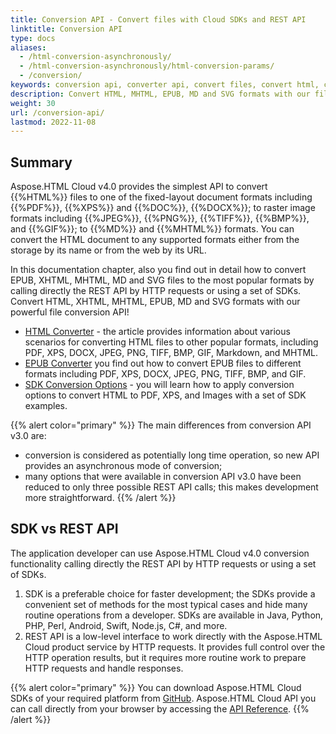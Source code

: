 ```yaml
---
title: Conversion API - Convert files with Cloud SDKs and REST API
linktitle: Conversion API
type: docs
aliases: 
  - /html-conversion-asynchronously/
  - /html-conversion-asynchronously/html-conversion-params/
  - /conversion/
keywords: conversion api, converter api, convert files, convert html, convert epub, convert mhtml, REST API, SDK, Python, PHP, Perl, Android, Swift, C#, Java, Node.js
description: Convert HTML, MHTML, EPUB, MD and SVG formats with our file conversion API. Call REST API directly by HTTP requests or using a set of SDKs.
weight: 30
url: /conversion-api/
lastmod: 2022-11-08
---
```


## **Summary**

Aspose.HTML Cloud v4.0 provides the simplest API to convert {{%HTML%}} files to one of the fixed-layout document formats including  {{%PDF%}}, {{%XPS%}} and {{%DOC%}}, {{%DOCX%}}; to raster image formats including {{%JPEG%}}, {{%PNG%}}, {{%TIFF%}},  {{%BMP%}}, and  {{%GIF%}};  to {{%MD%}} and {{%MHTML%}} formats. You can convert the HTML document to any supported formats either from the storage by its name or from the web by its URL.

In this documentation chapter, also you find out in detail how to convert EPUB, XHTML, MHTML, MD and SVG files to the most popular formats by calling directly the REST API by HTTP requests or using a set of SDKs. Convert HTML, XHTML, MHTML, EPUB, MD and SVG formats with our powerful file conversion API! 

 - [HTML Converter](/html/conversion-api/html-converter/) - the article provides information about various scenarios for converting HTML files to other popular formats, including PDF, XPS, DOCX, JPEG, PNG, TIFF, BMP, GIF, Markdown, and MHTML. 
 - [EPUB Converter](/html/conversion-api/epub-converter/) you find out how to convert EPUB files to different formats including PDF, XPS, DOCX, JPEG, PNG, TIFF, BMP, and GIF.
 - [SDK Conversion Options](/html/sdk-conversion-options/) - you will learn how to apply conversion options to convert HTML to PDF, XPS, and Images with a set of SDK examples. 

{{% alert color="primary" %}} 
The main differences from conversion API v3.0 are:

- conversion is considered as potentially long time operation, so new API provides an asynchronous mode of conversion;
- many options that were available in conversion API v3.0 have been reduced to only three possible REST API calls; this makes development more straightforward.
{{% /alert %}}

## **SDK vs REST API**

The application developer can use Aspose.HTML Cloud v4.0 conversion functionality calling directly the REST API by HTTP requests or using a set of SDKs. 

1. SDK is a preferable choice for faster development; the SDKs provide a convenient set of methods for the most typical cases and hide many routine operations from a developer. SDKs are available in Java, Python, PHP, Perl, Android, Swift, Node.js, C#, and more. 
2. REST API is a low-level interface to work directly with the Aspose.HTML Cloud product service by HTTP requests. It provides full control over the HTTP operation results, but it requires more routine work to prepare HTTP requests and handle responses. 

{{% alert color="primary" %}} 
You can download Aspose.HTML Cloud SDKs of your required platform from [GitHub](https://github.com/aspose-html-cloud/). 
Aspose.HTML Cloud API you can call directly from your browser by accessing the [API Reference](https://apireference.aspose.cloud/html/).
{{% /alert %}} 